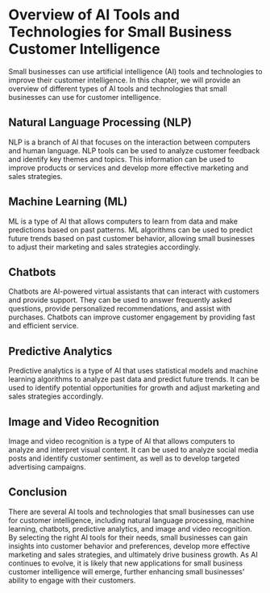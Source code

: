 Overview of AI Tools and Technologies for Small Business Customer Intelligence
================================================================================================================================================================================

Small businesses can use artificial intelligence (AI) tools and technologies to improve their customer intelligence. In this chapter, we will provide an overview of different types of AI tools and technologies that small businesses can use for customer intelligence.

Natural Language Processing (NLP)
---------------------------------

NLP is a branch of AI that focuses on the interaction between computers and human language. NLP tools can be used to analyze customer feedback and identify key themes and topics. This information can be used to improve products or services and develop more effective marketing and sales strategies.

Machine Learning (ML)
---------------------

ML is a type of AI that allows computers to learn from data and make predictions based on past patterns. ML algorithms can be used to predict future trends based on past customer behavior, allowing small businesses to adjust their marketing and sales strategies accordingly.

Chatbots
--------

Chatbots are AI-powered virtual assistants that can interact with customers and provide support. They can be used to answer frequently asked questions, provide personalized recommendations, and assist with purchases. Chatbots can improve customer engagement by providing fast and efficient service.

Predictive Analytics
--------------------

Predictive analytics is a type of AI that uses statistical models and machine learning algorithms to analyze past data and predict future trends. It can be used to identify potential opportunities for growth and adjust marketing and sales strategies accordingly.

Image and Video Recognition
---------------------------

Image and video recognition is a type of AI that allows computers to analyze and interpret visual content. It can be used to analyze social media posts and identify customer sentiment, as well as to develop targeted advertising campaigns.

Conclusion
----------

There are several AI tools and technologies that small businesses can use for customer intelligence, including natural language processing, machine learning, chatbots, predictive analytics, and image and video recognition. By selecting the right AI tools for their needs, small businesses can gain insights into customer behavior and preferences, develop more effective marketing and sales strategies, and ultimately drive business growth. As AI continues to evolve, it is likely that new applications for small business customer intelligence will emerge, further enhancing small businesses' ability to engage with their customers.
